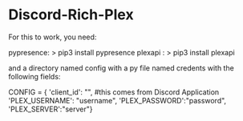 # Discord-Rich-Plex


For this to work, you need:

pypresence: > pip3 install pypresence
plexapi   : > pip3 install plexapi

and a directory named config with a py file named credents with the following fields:

CONFIG = {
		'client_id': "", #this comes from Discord Application
		'PLEX_USERNAME': "username", 
		'PLEX_PASSWORD':"password",
		'PLEX_SERVER':"server"}
    
